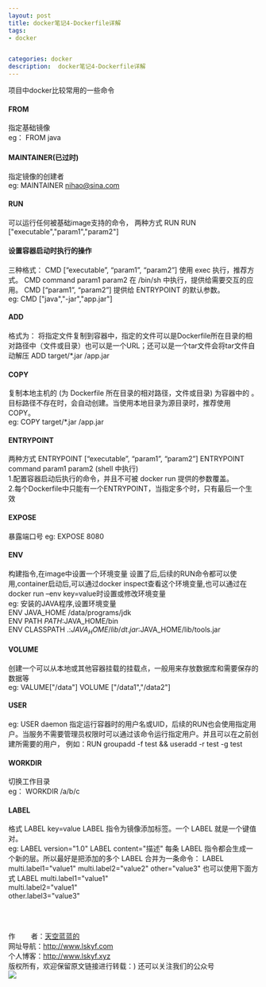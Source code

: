 ```yaml
---
layout: post
title: docker笔记4-Dockerfile详解
tags:
- docker 


categories: docker
description:  docker笔记4-Dockerfile详解
---
```

项目中docker比较常用的一些命令
<!-- more -->


#### FROM 
指定基础镜像
<br/>
eg：
FROM java


#### MAINTAINER(已过时)
指定镜像的创建者
<br/>
eg:
MAINTAINER nihao@sina.com

#### RUN
可以运行任何被基础image支持的命令，
两种方式
RUN 
RUN ["executable","param1","param2"]


#### 设置容器启动时执行的操作
三种格式：
CMD [“executable”, “param1”, “param2”] 使用 exec 执行，推荐方式。
CMD command param1 param2 在 /bin/sh 中执行，提供给需要交互的应用。
CMD [“param1”, “param2”] 提供给 ENTRYPOINT 的默认参数。
<br/>
eg:
CMD ["java","-jar","app.jar"]


#### ADD
格式为：
将指定文件复制到容器中，指定的文件可以是Dockerfile所在目录的相对路径中（文件或目录）也可以是一个URL；还可以是一个tar文件会将tar文件自动解压
ADD target/*.jar /app.jar


#### COPY
复制本地主机的 (为 Dockerfile 所在目录的相对路径，文件或目录) 为容器中的 。目标路径不存在时，会自动创建。当使用本地目录为源目录时，推荐使用 COPY。
<br/>
eg:
COPY target/*.jar /app.jar

#### ENTRYPOINT
两种方式
ENTRYPOINT [“executable”, “param1”, “param2”]
ENTRYPOINT command param1 param2 (shell 中执行)
<br/>
1.配置容器启动后执行的命令，并且不可被 docker run 提供的参数覆盖。 <br/>
2.每个Dockerfile中只能有一个ENTRYPOINT，当指定多个时，只有最后一个生效


#### EXPOSE
暴露端口号
eg:
EXPOSE 8080

#### ENV
构建指令,在image中设置一个环境变量
设置了后,后续的RUN命令都可以使用,container启动后,可以通过docker inspect查看这个环境变量,也可以通过在docker run –env key=value时设置或修改环境变量
<br/>
eg:
安装的JAVA程序,设置环境变量  <br/>
ENV JAVA_HOME /data/programs/jdk <br/>
ENV PATH $PATH:$JAVA_HOME/bin <br/>
ENV CLASSPATH .:$JAVA_HOME/lib/dt.jar:$JAVA_HOME/lib/tools.jar 


#### VOLUME
创建一个可以从本地或其他容器挂载的挂载点，一般用来存放数据库和需要保存的数据等
<br/>
eg:
VALUME["/data"]
VOLUME ["/data1","/data2"]


#### USER
eg:
USER daemon
指定运行容器时的用户名或UID，后续的RUN也会使用指定用户。当服务不需要管理员权限时可以通过该命令运行指定用户。并且可以在之前创建所需要的用户，
例如：RUN groupadd -f test && useradd -r test -g test


#### WORKDIR
切换工作目录
<br/>
eg：
WORKDIR /a/b/c



#### LABEL
格式
LABEL key=value
LABEL 指令为镜像添加标签。一个 LABEL 就是一个键值对。
<br/>
eg:
LABEL version="1.0"
LABEL content="描述"
每条 LABEL 指令都会生成一个新的层。所以最好是把添加的多个 LABEL 合并为一条命令：
LABEL multi.label1="value1" multi.label2="value2" other="value3"
也可以使用下面方式
LABEL multi.label1="value1"\
multi.label2="value1"\
other.label3="value3"

<br/>
<br/>

作&nbsp;&nbsp;&nbsp;&nbsp;&nbsp;&nbsp;&nbsp;&nbsp;者：<a href="#">天空蓝蓝的</a> <br>
网址导航：<a href="http://www.lskyf.com" target="_blank">http://www.lskyf.com</a> <br>
个人博客：<a href="http://www.lskyf.xyz" target="_blank">http://www.lskyf.xyz</a> <br>
版权所有，欢迎保留原文链接进行转载：)
还可以关注我们的公众号<br>
<img src="{{ site.assets }}/images/gongzonghao/天空唯美.jpg"/>
